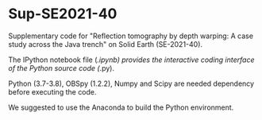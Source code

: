 # Sup-SE2021-40
Supplementary code for "Reflection tomography by depth warping: A case study across the Java trench" on Solid Earth (SE-2021-40).

The IPython notebook file (*.ipynb) provides the interactive coding interface of the Python source code (*.py).

Python (3.7-3.8), OBSpy (1.2.2), Numpy and Scipy are needed dependency before executing the code.

We suggested to use the Anaconda to build the Python environment. 

